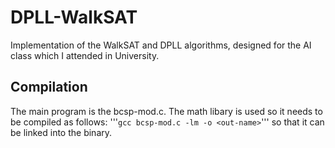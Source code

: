 # DPLL-WalkSAT
Implementation of the WalkSAT and DPLL algorithms, designed for the AI class which I attended in University.

## Compilation
The main program is the bcsp-mod.c. The math libary is used so it needs to be compiled as follows:
'''`gcc bcsp-mod.c -lm -o <out-name>`'''
so that it can be linked into the binary.

